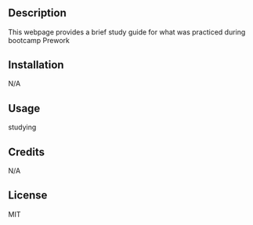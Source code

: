 # <Prework>

## Description
This webpage provides a brief study guide for what was practiced during bootcamp Prework

## Installation

N/A
## Usage

studying

## Credits

N/A

## License

MIT



